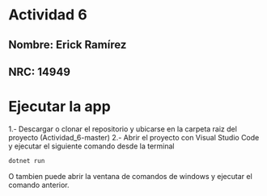 # Actividad 6

## Nombre: Erick Ramírez  

## NRC: 14949  

  

# Ejecutar la app  
1.- Descargar o clonar el repositorio y ubicarse en la carpeta raiz del proyecto (Actividad_6-master)
2.- Abrir el proyecto con Visual Studio Code y ejecutar el siguiente comando desde la terminal
```bash
dotnet run
```
O tambien puede abrir la ventana de comandos de windows y ejecutar el comando anterior.

